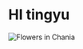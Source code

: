 <!DOCTYPE html>
<html>
  <head>
    <meta charset="utf-8">
    <title>你好，GitHub</title>
  </head>
  <body>
    <h1>HI tingyu</h1>
    <img src="989-黑色.png" alt="Flowers in Chania">
  </body>
</html>

